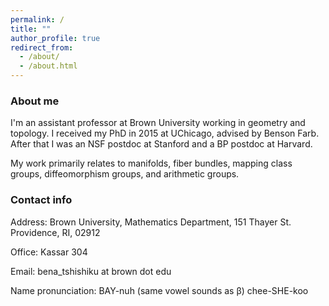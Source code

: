 ```yaml
---
permalink: /
title: ""
author_profile: true
redirect_from: 
  - /about/
  - /about.html
---
```


### About me 

I'm an assistant professor at Brown University working in geometry and topology. I received my PhD in 2015 at UChicago, advised by Benson Farb. After that I was an NSF postdoc at Stanford and a BP postdoc at Harvard. 

My work primarily relates to manifolds, fiber bundles, mapping class groups, diffeomorphism groups, and arithmetic groups. 

### Contact info

Address: Brown University, Mathematics Department, 151 Thayer St. Providence, RI, 02912

Office: Kassar 304

Email: bena_tshishiku at brown dot edu

Name pronunciation: BAY-nuh (same vowel sounds as β) chee-SHE-koo  

